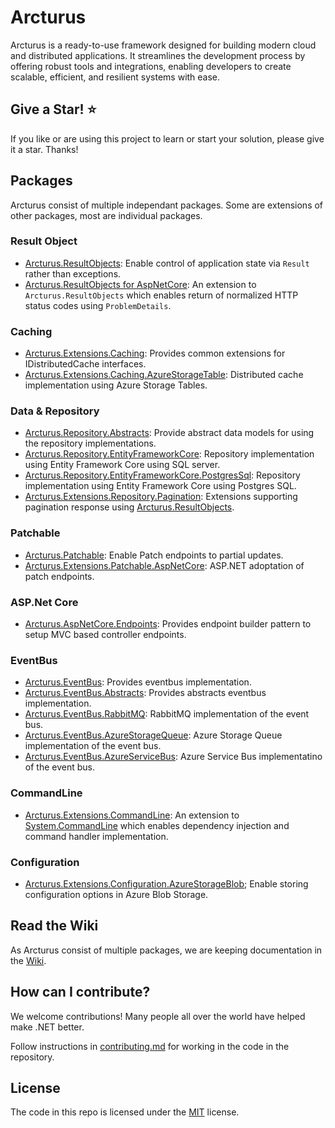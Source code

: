 # Arcturus
Arcturus is a ready-to-use framework designed for building modern cloud and distributed applications. It streamlines the development process by offering robust tools and integrations, enabling developers to create scalable, efficient, and resilient systems with ease.

## Give a Star! :star:

If you like or are using this project to learn or start your solution, please give it a star. Thanks!

## Packages
Arcturus consist of multiple independant packages. Some are extensions of other packages, most are individual packages.

### Result Object
* [Arcturus.ResultObjects](https://github.com/cloudfy/Arcturus/wiki/ResultObjects): Enable control of application state via `Result` rather than exceptions.
* [Arcturus.ResultObjects for AspNetCore](https://github.com/cloudfy/Arcturus/wiki/ResultObjects-(AspNetCore-extension)): An extension to `Arcturus.ResultObjects` which enables return of normalized HTTP status codes using `ProblemDetails`.

### Caching
* [Arcturus.Extensions.Caching](https://github.com/cloudfy/Arcturus/wiki/Caching): Provides common extensions for IDistributedCache interfaces.
* [Arcturus.Extensions.Caching.AzureStorageTable](https://github.com/cloudfy/Arcturus/wiki/Caching): Distributed cache implementation using Azure Storage Tables.

### Data & Repository
* [Arcturus.Repository.Abstracts](https://github.com/cloudfy/Arcturus/wiki/Repository): Provide abstract data models for using the repository implementations.
* [Arcturus.Repository.EntityFrameworkCore](https://github.com/cloudfy/Arcturus/wiki/Repository): Repository implementation using Entity Framework Core using SQL server.
* [Arcturus.Repository.EntityFrameworkCore.PostgresSql](https://github.com/cloudfy/Arcturus/wiki/Repository): Repository implementation using Entity Framework Core using Postgres SQL.
* [Arcturus.Extensions.Repository.Pagination](https://github.com/cloudfy/Arcturus/wiki/Repository#pagination): Extensions supporting pagination response using [Arcturus.ResultObjects](https://github.com/cloudfy/Arcturus/wiki/ResultObjects).

### Patchable
* [Arcturus.Patchable](https://github.com/cloudfy/Arcturus/wiki/Patchable): Enable Patch endpoints to partial updates.
* [Arcturus.Extensions.Patchable.AspNetCore](https://github.com/cloudfy/Arcturus/wiki/Patchable): ASP.NET adoptation of patch endpoints.
  
### ASP.Net Core
* [Arcturus.AspNetCore.Endpoints](https://github.com/cloudfy/Arcturus/wiki/Endpoints-(AspNetCore)): Provides endpoint builder pattern to setup MVC based controller endpoints.

### EventBus
* [Arcturus.EventBus](https://github.com/cloudfy/Arcturus/wiki/EventBus): Provides eventbus implementation.
* [Arcturus.EventBus.Abstracts](https://github.com/cloudfy/Arcturus/wiki/EventBus): Provides abstracts eventbus implementation.
* [Arcturus.EventBus.RabbitMQ](https://github.com/cloudfy/Arcturus/wiki/EventBus): RabbitMQ implementation of the event bus.
* [Arcturus.EventBus.AzureStorageQueue](https://github.com/cloudfy/Arcturus/wiki/EventBs): Azure Storage Queue implementation of the event bus.
* [Arcturus.EventBus.AzureServiceBus](https://github.com/cloudfy/Arcturus/wiki/EventBus): Azure Service Bus implementatino of the event bus.

### CommandLine
* [Arcturus.Extensions.CommandLine](): An extension to [System.CommandLine](https://learn.microsoft.com/en-us/dotnet/standard/commandline/) which enables dependency injection and command handler implementation.

### Configuration
* [Arcturus.Extensions.Configuration.AzureStorageBlob](); Enable storing configuration options in Azure Blob Storage.

## Read the Wiki
As Arcturus consist of multiple packages, we are keeping documentation in the [Wiki](https://github.com/cloudfy/Arcturus/wiki).

## How can I contribute?
We welcome contributions! Many people all over the world have helped make .NET better.

Follow instructions in [contributing.md](CONTRIBUTING.md) for working in the code in the repository.

## License
The code in this repo is licensed under the [MIT](LICENSE) license.
